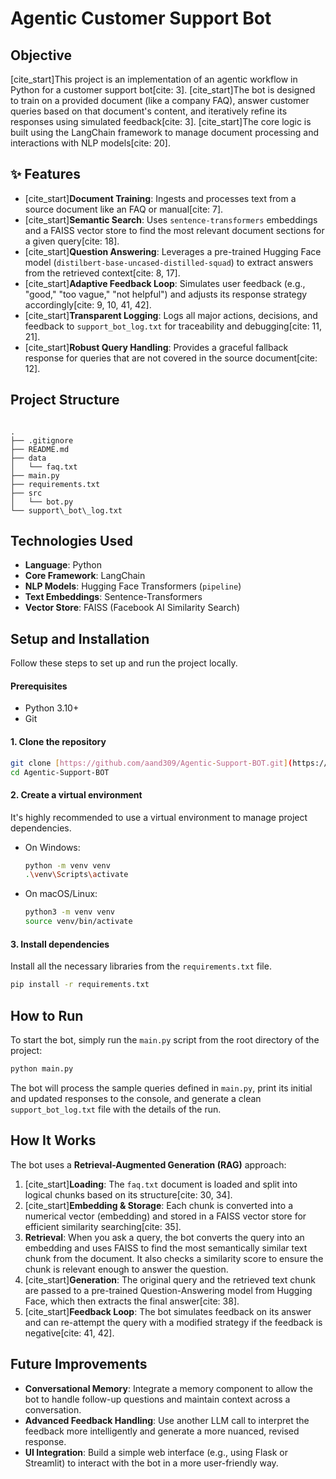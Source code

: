 
# Agentic Customer Support Bot



##  Objective

[cite_start]This project is an implementation of an agentic workflow in Python for a customer support bot[cite: 3]. [cite_start]The bot is designed to train on a provided document (like a company FAQ), answer customer queries based on that document's content, and iteratively refine its responses using simulated feedback[cite: 3]. [cite_start]The core logic is built using the LangChain framework to manage document processing and interactions with NLP models[cite: 20].

## ✨ Features

* [cite_start]**Document Training**: Ingests and processes text from a source document like an FAQ or manual[cite: 7].
* [cite_start]**Semantic Search**: Uses `sentence-transformers` embeddings and a FAISS vector store to find the most relevant document sections for a given query[cite: 18].
* [cite_start]**Question Answering**: Leverages a pre-trained Hugging Face model (`distilbert-base-uncased-distilled-squad`) to extract answers from the retrieved context[cite: 8, 17].
* [cite_start]**Adaptive Feedback Loop**: Simulates user feedback (e.g., "good," "too vague," "not helpful") and adjusts its response strategy accordingly[cite: 9, 10, 41, 42].
* [cite_start]**Transparent Logging**: Logs all major actions, decisions, and feedback to `support_bot_log.txt` for traceability and debugging[cite: 11, 21].
* [cite_start]**Robust Query Handling**: Provides a graceful fallback response for queries that are not covered in the source document[cite: 12].

##  Project Structure

```

.
├── .gitignore
├── README.md
├── data
│   └── faq.txt
├── main.py
├── requirements.txt
├── src
│   └── bot.py
└── support\_bot\_log.txt

````

##  Technologies Used

* **Language**: Python
* **Core Framework**: LangChain
* **NLP Models**: Hugging Face Transformers (`pipeline`)
* **Text Embeddings**: Sentence-Transformers
* **Vector Store**: FAISS (Facebook AI Similarity Search)

##  Setup and Installation

Follow these steps to set up and run the project locally.

#### Prerequisites

* Python 3.10+
* Git

#### 1. Clone the repository

```bash
git clone [https://github.com/aand309/Agentic-Support-BOT.git](https://github.com/aand309/Agentic-Support-BOT.git)
cd Agentic-Support-BOT
````

#### 2\. Create a virtual environment

It's highly recommended to use a virtual environment to manage project dependencies.

  * On Windows:
    ```bash
    python -m venv venv
    .\venv\Scripts\activate
    ```
  * On macOS/Linux:
    ```bash
    python3 -m venv venv
    source venv/bin/activate
    ```

#### 3\. Install dependencies

Install all the necessary libraries from the `requirements.txt` file.

```bash
pip install -r requirements.txt
```

##  How to Run

To start the bot, simply run the `main.py` script from the root directory of the project:

```bash
python main.py
```

The bot will process the sample queries defined in `main.py`, print its initial and updated responses to the console, and generate a clean `support_bot_log.txt` file with the details of the run.

##  How It Works

The bot uses a **Retrieval-Augmented Generation (RAG)** approach:

1.  [cite\_start]**Loading**: The `faq.txt` document is loaded and split into logical chunks based on its structure[cite: 30, 34].
2.  [cite\_start]**Embedding & Storage**: Each chunk is converted into a numerical vector (embedding) and stored in a FAISS vector store for efficient similarity searching[cite: 35].
3.  **Retrieval**: When you ask a query, the bot converts the query into an embedding and uses FAISS to find the most semantically similar text chunk from the document. It also checks a similarity score to ensure the chunk is relevant enough to answer the question.
4.  [cite\_start]**Generation**: The original query and the retrieved text chunk are passed to a pre-trained Question-Answering model from Hugging Face, which then extracts the final answer[cite: 38].
5.  [cite\_start]**Feedback Loop**: The bot simulates feedback on its answer and can re-attempt the query with a modified strategy if the feedback is negative[cite: 41, 42].

##  Future Improvements

  * **Conversational Memory**: Integrate a memory component to allow the bot to handle follow-up questions and maintain context across a conversation.
  * **Advanced Feedback Handling**: Use another LLM call to interpret the feedback more intelligently and generate a more nuanced, revised response.
  * **UI Integration**: Build a simple web interface (e.g., using Flask or Streamlit) to interact with the bot in a more user-friendly way.

<!-- end list -->

```
```
